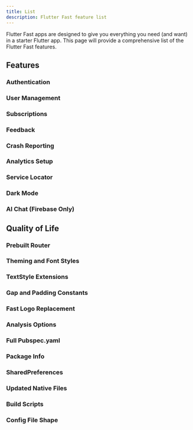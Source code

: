 ```yaml
---
title: List
description: Flutter Fast feature list
---
```

Flutter Fast apps are designed to give you everything you need (and want) in a starter Flutter app. This page will provide a comprehensive list of the Flutter Fast features.

## Features

### Authentication

### User Management

### Subscriptions

### Feedback

### Crash Reporting

### Analytics Setup

### Service Locator

### Dark Mode

### AI Chat (Firebase Only)

## Quality of Life

### Prebuilt Router

### Theming and Font Styles

### TextStyle Extensions

### Gap and Padding Constants

### Fast Logo Replacement

### Analysis Options

### Full Pubspec.yaml

### Package Info

### SharedPreferences

### Updated Native Files

### Build Scripts

### Config File Shape
